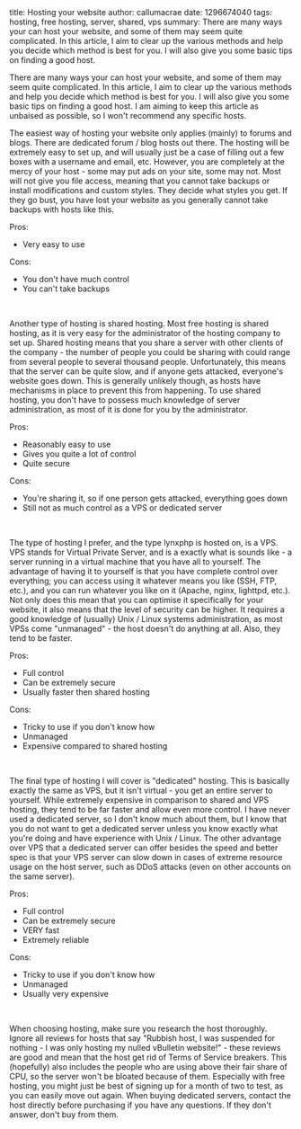 <info>
title: Hosting your website
author: callumacrae
date: 1296674040
tags: hosting, free hosting, server, shared, vps
summary: There are many ways your can host your website, and some of them may seem quite complicated. In this article, I aim to clear up the various methods and help you decide which method is best for you. I will also give you some basic tips on finding a good host.
</info>

There are many ways your can host your website, and some of them may seem quite complicated. In this article, I aim to clear up the various methods and help you decide which method is best for you. I will also give you some basic tips on finding a good host. I am aiming to keep this article as unbaised as possible, so I won't recommend any specific hosts.

The easiest way of hosting your website only applies (mainly) to forums and blogs. There are dedicated forum / blog hosts out there. The hosting will be extremely easy to set up, and will usually just be a case of filling out a few boxes with a username and email, etc. However, you are completely at the mercy of your host - some may put ads on your site, some may not. Most will not give you file access, meaning that you cannot take backups or install modifications and custom styles. They decide what styles you get. If they go bust, you have lost your website as you generally cannot take backups with hosts like this.

Pros:

* Very easy to use

Cons:

* You don't have much control
* You can't take backups

<p>&nbsp;</p>

Another type of hosting is shared hosting. Most free hosting is shared hosting, as it is very easy for the administrator of the hosting company to set up. Shared hosting means that you share a server with other clients of the company - the number of people you could be sharing with could range from several people to several thousand people. Unfortunately, this means that the server can be quite slow, and if anyone gets attacked, everyone's website goes down. This is generally unlikely though, as hosts have mechanisms in place to prevent this from happening. To use shared hosting, you don't have to possess much knowledge of server administration, as most of it is done for you by the administrator.

Pros:

* Reasonably easy to use
* Gives you quite a lot of control
* Quite secure

Cons:

* You're sharing it, so if one person gets attacked, everything goes down
* Still not as much control as a VPS or dedicated server

<p>&nbsp;</p>

The type of hosting I prefer, and the type lynxphp is hosted on, is a VPS. VPS stands for Virtual Private Server, and is a exactly what is sounds like - a server running in a virtual machine that you have all to yourself. The advantage of having it to yourself is that you have complete control over everything; you can access using it whatever means you like (SSH, FTP, etc.), and you can run whatever you like on it (Apache, nginx, lighttpd, etc.). Not only does this mean that you can optimise it specifically for your website, it also means that the level of security can be higher. It requires a good knowledge of (usually) Unix / Linux systems administration, as most VPSs come "unmanaged" - the host doesn't do anything at all. Also, they tend to be faster.

Pros:

* Full control
* Can be extremely secure
* Usually faster then shared hosting

Cons:

* Tricky to use if you don't know how
* Unmanaged
* Expensive compared to shared hosting

<p>&nbsp;</p>

The final type of hosting I will cover is "dedicated" hosting. This is basically exactly the same as VPS, but it isn't virtual - you get an entire server to yourself. While extremely expensive in comparison to shared and VPS hosting, they tend to be far faster and allow even more control. I have never used a dedicated server, so I don't know much about them, but I know that you do not want to get a dedicated server unless you know exactly what you're doing and have experience with Unix / Linux. The other advantage over VPS that a dedicated server can offer besides the speed and better spec is that your VPS server can slow down in cases of extreme resource usage on the host server, such as DDoS attacks (even on other accounts on the same server).

Pros:

* Full control
* Can be extremely secure
* VERY fast
* Extremely reliable

Cons:

* Tricky to use if you don't know how
* Unmanaged
* Usually very expensive

<p>&nbsp;</p>

When choosing hosting, make sure you research the host thoroughly. Ignore all reviews for hosts that say "Rubbish host, I was suspended for nothing - I was only hosting my nulled vBulletin website!" - these reviews are good and mean that the host get rid of Terms of Service breakers. This (hopefully) also includes the people who are using above their fair share of CPU, so the server won't be bloated because of them. Especially with free hosting, you might just be best of signing up for a month of two to test, as you can easily move out again. When buying dedicated servers, contact the host directly before purchasing if you have any questions. If they don't answer, don't buy from them.
